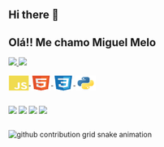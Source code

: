 ## Hi there 👋
## Olá!! Me chamo Miguel Melo  
<div>
  <a href="https://github.com/Miguel-author">
  <img height="180em" src="https://github-readme-stats.vercel.app/api?username=miguel-author&show_icons=true&theme=radical#gh-dark-mode-only)](https://github.com/miguelmelo/github-readme-stats#gh-dark-mode-only"/>
  <img height="180em" src="https://github-readme-stats.vercel.app/api/top-langs/?username=miguel-author&layout=compact&lagns_count=16&theme=radical"/>
</div>



<div style="display: inline_block"><br>
  <img align="center" alt="melo-Js" height="30" width="40" src="https://raw.githubusercontent.com/devicons/devicon/master/icons/javascript/javascript-plain.svg">
  <img align="center" alt="melo-HTML" height="30" width="40" src="https://raw.githubusercontent.com/devicons/devicon/master/icons/html5/html5-original.svg">
  <img align="center" alt="melo-CSS" height="30" width="40" src="https://raw.githubusercontent.com/devicons/devicon/master/icons/css3/css3-original.svg">
  <img align="center" alt="melo-Python" height="30" width="40" src="https://raw.githubusercontent.com/devicons/devicon/master/icons/python/python-original.svg">

##
</div>

<div> 
  <a href="https://instagram.com/minguel.m" target="_blank"><img src="https://img.shields.io/badge/-Instagram-%23E4405F?style=for-the-badge&logo=instagram&logoColor=white" target="_blank"></a>
 <a href="https://discord.gg/328216124519088139" target="_blank"><img src="https://img.shields.io/badge/Discord-7289DA?style=for-the-badge&logo=discord&logoColor=white" target="_blank"></a> 
  <a href = "mailto:miguelmelodealmeida2100@gmail.com"><img src="https://img.shields.io/badge/-Gmail-%23333?style=for-the-badge&logo=gmail&logoColor=white" target="_blank"></a>
  <a href="https://www.linkedin.com/in/miguel-melo-70b56b223?utm_source=share&utm_campaign=share_via&utm_content=profile&utm_medium=android_app" target="_blank"><img src="https://img.shields.io/badge/-LinkedIn-%230077B5?style=for-the-badge&logo=linkedin&logoColor=white" target="_blank"></a> 
  
</div>

##
<picture>
  <source media="(prefers-color-scheme: dark)" srcset="https://raw.githubusercontent.com/miguel-author/miguel-alemida-alt/output/github-contribution-grid-snake-dark.svg">
  <source media="(prefers-color-scheme: light)" srcset="https://raw.githubusercontent.com/miguel-author/miguel-author/output/github-contribution-grid-snake.svg">
  <img alt="github contribution grid snake animation" src="https://raw.githubusercontent.com/miguel-author/miguel-author/output/github-contribution-grid-snake.svg">
</picture>
